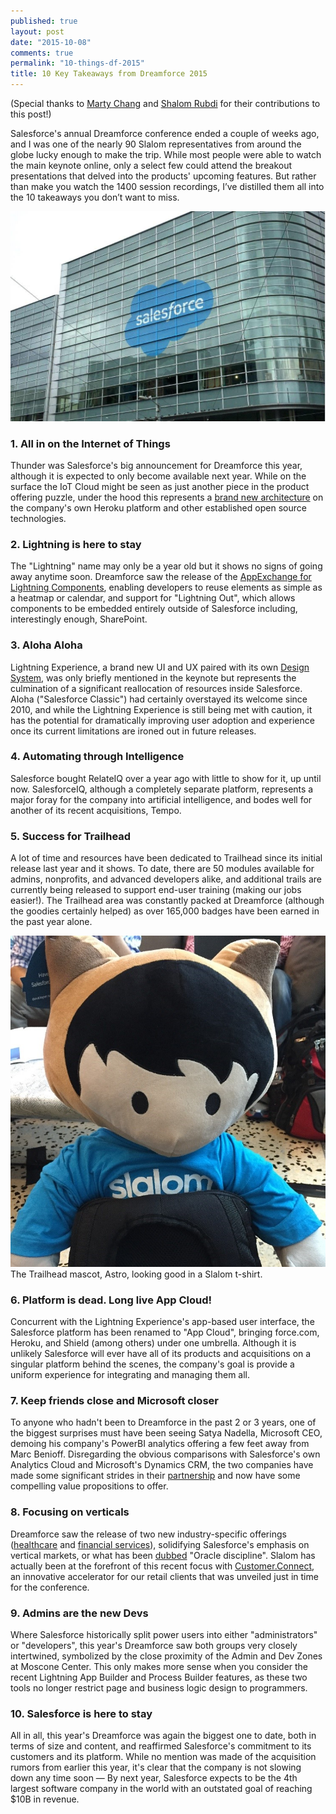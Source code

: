 ```yaml
---
published: true
layout: post
date: "2015-10-08"
comments: true
permalink: "10-things-df-2015"
title: 10 Key Takeaways from Dreamforce 2015
---
```





(Special thanks to <a href="https://twitter.com/martyychang" target="_blank">Marty Chang</a> and <a href="https://twitter.com/ShalomRubdi" target="_blank">Shalom Rubdi</a> for their contributions to this post!)

Salesforce's annual Dreamforce conference ended a couple of weeks ago, and I was one of the nearly 90 Slalom representatives from around the globe lucky enough to make the trip. While most people were able to watch the main keynote online, only a select few could attend the breakout presentations that delved into the products' upcoming features. But rather than make you watch the 1400 session recordings, I’ve distilled them all into the 10 takeaways you don’t want to miss.

<img src="/assets/pics/dreamforceHeader.JPG" alt="Moscone for Dreamforce"/>

### 1. All in on the Internet of Things 
Thunder was Salesforce's big announcement for Dreamforce this year, although it is expected to only become available next year. While on the surface the IoT Cloud might be seen as just another piece in the product offering puzzle, under the hood this represents a <a href="http://www.zdnet.com/article/how-salesforce-went-open-source-for-its-thunder-internet-of-things-cloud/" target="_blank">brand new architecture</a> on the company's own Heroku platform and other established open source technologies.
 
### 2. Lightning is here to stay
The "Lightning" name may only be a year old but it shows no signs of going away anytime soon. Dreamforce saw the release of the <a href="https://appexchange.salesforce.com/components" target="_blank">AppExchange for Lightning Components</a>, enabling developers to reuse elements as simple as a heatmap or calendar, and support for "Lightning Out", which allows components to be embedded entirely outside of Salesforce including, interestingly enough, SharePoint.
 
### 3. Aloha Aloha
Lightning Experience, a brand new UI and UX paired with its own <a href="https://www.lightningdesignsystem.com/" target="_blank">Design System</a>, was only briefly mentioned in the keynote but represents the culmination of a significant reallocation of resources inside Salesforce. Aloha ("Salesforce Classic") had certainly overstayed its welcome since 2010, and while the Lightning Experience is still being met with caution, it has the potential for dramatically improving user adoption and experience once its current limitations are ironed out in future releases.
 
### 4. Automating through Intelligence
Salesforce bought RelateIQ over a year ago with little to show for it, up until now. SalesforceIQ, although a completely separate platform, represents a major foray for the company into artificial intelligence, and bodes well for another of its recent acquisitions, Tempo. 
 
### 5. Success for Trailhead
A lot of time and resources have been dedicated to Trailhead since its initial release last year and it shows. To date, there are 50 modules available for admins, nonprofits, and advanced developers alike, and additional trails are currently being released to support end-user training (making our jobs easier!). The Trailhead area was constantly packed at Dreamforce (although the goodies certainly helped) as over 165,000 badges have been earned in the past year alone.

<img src="/assets/pics/dreamforceAstro.JPG" alt="Dreamforce mascot"/>
The Trailhead mascot, Astro, looking good in a Slalom t-shirt.
 
### 6. Platform is dead. Long live App Cloud!
Concurrent with the Lightning Experience's app-based user interface, the Salesforce platform has been renamed to "App Cloud", bringing force.com, Heroku, and Shield (among others) under one umbrella. Although it is unlikely Salesforce will ever have all of its products and acquisitions on a singular platform behind the scenes, the company's goal is provide a uniform experience for integrating and managing them all.
 
### 7. Keep friends close and Microsoft closer
To anyone who hadn't been to Dreamforce in the past 2 or 3 years, one of the biggest surprises must have been seeing Satya Nadella, Microsoft CEO, demoing his company's PowerBI analytics offering a few feet away from Marc Benioff. Disregarding the obvious comparisons with Salesforce's own Analytics Cloud and Microsoft's Dynamics CRM, the two companies have made some significant strides in their <a href="http://techcrunch.com/2015/09/16/salesforce-and-microsoft-continue-to-strengthen-partnership/" target="_blank">partnership</a> and now have some compelling value propositions to offer. 
 
### 8. Focusing on verticals
Dreamforce saw the release of two new industry-specific offerings (<a href="http://www.salesforce.com/industries/healthcare/health-cloud/" target="_blank">healthcare</a> and <a href="http://www.salesforce.com/industries/financial-services/financialservices-cloud/" target="_blank">financial services</a>), solidifying Salesforce's emphasis on vertical markets, or what has been <a href="http://www.bloomberg.com/news/articles/2015-07-30/salesforce-gets-a-dose-of-oracle-discipline" target="_blank">dubbed</a> "Oracle discipline". Slalom has actually been at the forefront of this recent focus with <a href="https://www.slalom.com/thinking/introducing-slalom-customer-connect-a-salesforce-solution" target="_blank">Customer.Connect</a>, an innovative accelerator for our retail clients that was unveiled just in time for the conference.
  
### 9. Admins are the new Devs
Where Salesforce historically split power users into either "administrators" or "developers", this year's Dreamforce saw both groups very closely intertwined, symbolized by the close proximity of the Admin and Dev Zones at Moscone Center. This only makes more sense when you consider the recent Lightning App Builder and Process Builder features, as these two tools no longer restrict page and business logic design to programmers.
 
### 10. Salesforce is here to stay
All in all, this year's Dreamforce was again the biggest one to date, both in terms of size and content, and reaffirmed Salesforce's commitment to its customers and its platform. While no mention was made of the acquisition rumors from earlier this year, it's clear that the company is not slowing down any time soon — By next year, Salesforce expects to be the 4th largest software company in the world with an outstated goal of reaching $10B in revenue.
